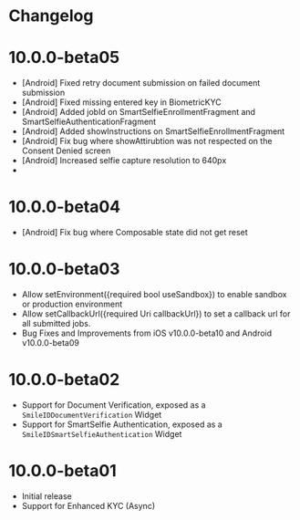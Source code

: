 # Changelog

# 10.0.0-beta05
- [Android] Fixed retry document submission on failed document submission
- [Android] Fixed missing entered key in BiometricKYC
- [Android] Added jobId on SmartSelfieEnrollmentFragment and SmartSelfieAuthenticationFragment
- [Android] Added showInstructions on SmartSelfieEnrollmentFragment
- [Android] Fix bug where showAttirubtion was not respected on the Consent Denied screen
- [Android] Increased selfie capture resolution to 640px
- 
# 10.0.0-beta04
- [Android] Fix bug where Composable state did not get reset 

# 10.0.0-beta03
- Allow setEnvironment({required bool useSandbox}) to enable sandbox or production environment
- Allow setCallbackUrl({required Uri callbackUrl}) to set a callback url for all submitted jobs.
- Bug Fixes and Improvements from iOS v10.0.0-beta10 and Android v10.0.0-beta09

# 10.0.0-beta02
- Support for Document Verification, exposed as a `SmileIDDocumentVerification` Widget
- Support for SmartSelfie Authentication, exposed as a `SmileIDSmartSelfieAuthentication` Widget

# 10.0.0-beta01
- Initial release
- Support for Enhanced KYC (Async)
